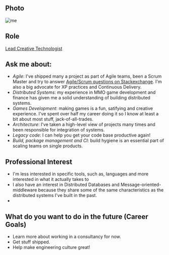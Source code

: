 
## Photo
![me](https://s.gravatar.com/avatar/1b3c4b3e732c7c0f59d85c24c90b277b)
## Role
[Lead Creative Technologist](/great-people/hiring-great-talent/creative-technologist)

## Ask me about:
- *Agile*: I've shipped many a project as part of Agile teams, been a Scrum Master and try to answer [Agile/Scrum questions on Stackexchange](http://stackexchange.com/filters/99472/agile-scrum). I'm also a big advocate for XP practices and Continuous Delivery.
- *Distributed Systems*: my experience in MMO game development and finance has given me a solid understanding of building distributed systems. 
- *Games Development*: making games is a fun, satifying and creative experience. I've spent over half my career doing it so I know at least a bit about most stuff, jack-of-all-trades.
- *Architecture*: I've taken a high-level view of projects many times and been responsible for integration of systems.
- *Legacy code*: I can help you get your code base productive again!
- *Build, package management and CI*: build hygiene is an essential part of scaling teams on single products. 

## Professional Interest 
- I'm less interested in specific tools, such as, languages and more interested in what it actually takes to
- I also have an interest in Distributed Databases and Message-oriented-middleware because they share some of the same characteristics as the distributed systems I've built in the past. 
- 
## What do you want to do in the future (Career Goals)
- Learn more about working in a consultancy for now.
- Get stuff shipped.
- Help make engineering culture great!

